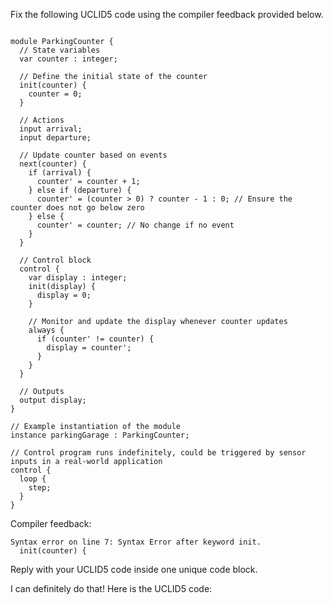 
Fix the following UCLID5 code using the compiler feedback provided below.

```

module ParkingCounter {
  // State variables
  var counter : integer; 

  // Define the initial state of the counter 
  init(counter) {
    counter = 0;
  }

  // Actions
  input arrival;
  input departure;

  // Update counter based on events
  next(counter) {
    if (arrival) {
      counter' = counter + 1;
    } else if (departure) {
      counter' = (counter > 0) ? counter - 1 : 0; // Ensure the counter does not go below zero
    } else {
      counter' = counter; // No change if no event
    }
  }
  
  // Control block
  control {
    var display : integer;
    init(display) {
      display = 0;
    }
    
    // Monitor and update the display whenever counter updates
    always {
      if (counter' != counter) {
        display = counter';
      }
    }
  }
  
  // Outputs 
  output display;
}

// Example instantiation of the module
instance parkingGarage : ParkingCounter;

// Control program runs indefinitely, could be triggered by sensor inputs in a real-world application
control {
  loop {
    step;
  }
}
```

Compiler feedback:

```
Syntax error on line 7: Syntax Error after keyword init.
  init(counter) {

```
Reply with your UCLID5 code inside one unique code block.

I can definitely do that! Here is the UCLID5 code:
```
